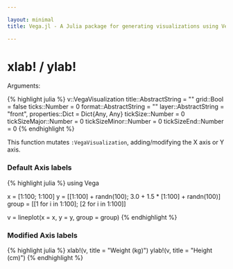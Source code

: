 ```yaml
---

layout: minimal
title: Vega.jl - A Julia package for generating visualizations using Vega

---
```


# xlab! / ylab!

Arguments:

{% highlight julia %}
v::VegaVisualization
title::AbstractString = ""
grid::Bool = false
ticks::Number = 0
format::AbstractString = ""
layer::AbstractString = "front",
properties::Dict = Dict{Any, Any}
tickSize::Number = 0
tickSizeMajor::Number = 0
tickSizeMinor::Number = 0
tickSizeEnd::Number = 0
{% endhighlight %}

This function mutates `:VegaVisualization`, adding/modifying the X axis or Y axis.

### Default Axis labels
{% highlight julia %}
using Vega

x = [1:100; 1:100]
y = [[1:100] + randn(100); 3.0 + 1.5 * [1:100] + randn(100)]
group = [[1 for i in 1:100]; [2 for i in 1:100]]

v = lineplot(x = x, y = y, group = group)
{% endhighlight %}

<div id="line"></div>
<script type="text/javascript">
parse("line",
          {"name":"lineplot","height":450,"padding":"auto","marks":[{"marks":[{"properties":{"enter":{"stroke":{"field":"group","scale":"group"},"x":{"field":"x","scale":"x"},"strokeWidth":{"value":2},"y":{"field":"y","scale":"y"}}},"type":"line"}],"from":{"data":"table","transform":[{"groupby":["group"],"type":"facet"}]},"type":"group"}],"axes":[{"properties":{"title":{"fontSize":{"value":14}}},"title":"x","type":"x","scale":"x"},{"properties":{"title":{"fontSize":{"value":14}}},"title":"y","type":"y","scale":"y"}],"data":[{"name":"table","values":[{"x":1,"y2":0,"group":1,"y":2.1531194508073894},{"x":2,"y2":0,"group":1,"y":1.2463873263561334},{"x":3,"y2":0,"group":1,"y":1.7009662965989876},{"x":4,"y2":0,"group":1,"y":2.4778438365440874},{"x":5,"y2":0,"group":1,"y":3.7861596913067275},{"x":6,"y2":0,"group":1,"y":5.507370930328429},{"x":7,"y2":0,"group":1,"y":7.024094229969154},{"x":8,"y2":0,"group":1,"y":7.011845403273659},{"x":9,"y2":0,"group":1,"y":7.548213779750423},{"x":10,"y2":0,"group":1,"y":10.619218489624325},{"x":11,"y2":0,"group":1,"y":13.296985018851418},{"x":12,"y2":0,"group":1,"y":11.63360373247325},{"x":13,"y2":0,"group":1,"y":12.92329862985136},{"x":14,"y2":0,"group":1,"y":15.364145645009387},{"x":15,"y2":0,"group":1,"y":14.673097491717597},{"x":16,"y2":0,"group":1,"y":16.841595197377433},{"x":17,"y2":0,"group":1,"y":19.369928072721383},{"x":18,"y2":0,"group":1,"y":17.85471555658107},{"x":19,"y2":0,"group":1,"y":16.824112172704037},{"x":20,"y2":0,"group":1,"y":19.247916301812676},{"x":21,"y2":0,"group":1,"y":21.110754277241615},{"x":22,"y2":0,"group":1,"y":21.828237022098243},{"x":23,"y2":0,"group":1,"y":20.9007697544539},{"x":24,"y2":0,"group":1,"y":23.254269554941214},{"x":25,"y2":0,"group":1,"y":24.759720445392997},{"x":26,"y2":0,"group":1,"y":26.10385139282106},{"x":27,"y2":0,"group":1,"y":26.075143264256216},{"x":28,"y2":0,"group":1,"y":27.600686494881973},{"x":29,"y2":0,"group":1,"y":27.866346092200203},{"x":30,"y2":0,"group":1,"y":30.29583108845087},{"x":31,"y2":0,"group":1,"y":30.477329922093624},{"x":32,"y2":0,"group":1,"y":32.679550450618564},{"x":33,"y2":0,"group":1,"y":32.72151211905141},{"x":34,"y2":0,"group":1,"y":34.29809062851551},{"x":35,"y2":0,"group":1,"y":35.759279464026925},{"x":36,"y2":0,"group":1,"y":36.55111514621453},{"x":37,"y2":0,"group":1,"y":37.14910508308702},{"x":38,"y2":0,"group":1,"y":36.907539324329},{"x":39,"y2":0,"group":1,"y":39.697423475803824},{"x":40,"y2":0,"group":1,"y":42.255151353498135},{"x":41,"y2":0,"group":1,"y":41.743441173283045},{"x":42,"y2":0,"group":1,"y":41.95868002778019},{"x":43,"y2":0,"group":1,"y":41.715526823491125},{"x":44,"y2":0,"group":1,"y":44.9084463089189},{"x":45,"y2":0,"group":1,"y":46.18561969880118},{"x":46,"y2":0,"group":1,"y":47.193106316888375},{"x":47,"y2":0,"group":1,"y":45.967517460232095},{"x":48,"y2":0,"group":1,"y":49.78660189659115},{"x":49,"y2":0,"group":1,"y":48.4155376404244},{"x":50,"y2":0,"group":1,"y":50.550338154905745},{"x":51,"y2":0,"group":1,"y":51.308423163390344},{"x":52,"y2":0,"group":1,"y":52.17031430444255},{"x":53,"y2":0,"group":1,"y":52.06706045368677},{"x":54,"y2":0,"group":1,"y":54.81851722352859},{"x":55,"y2":0,"group":1,"y":55.73978068133678},{"x":56,"y2":0,"group":1,"y":55.70228435090552},{"x":57,"y2":0,"group":1,"y":58.00100606187576},{"x":58,"y2":0,"group":1,"y":59.05449731578143},{"x":59,"y2":0,"group":1,"y":60.79459240036539},{"x":60,"y2":0,"group":1,"y":60.927556616603184},{"x":61,"y2":0,"group":1,"y":61.12028325195802},{"x":62,"y2":0,"group":1,"y":62.85497017402414},{"x":63,"y2":0,"group":1,"y":64.03327503651742},{"x":64,"y2":0,"group":1,"y":63.7859755741915},{"x":65,"y2":0,"group":1,"y":63.65232451660322},{"x":66,"y2":0,"group":1,"y":65.30279019970563},{"x":67,"y2":0,"group":1,"y":66.3720701204291},{"x":68,"y2":0,"group":1,"y":68.39379152572083},{"x":69,"y2":0,"group":1,"y":68.13512602169247},{"x":70,"y2":0,"group":1,"y":69.44745781688002},{"x":71,"y2":0,"group":1,"y":70.18940951993869},{"x":72,"y2":0,"group":1,"y":74.75348813864505},{"x":73,"y2":0,"group":1,"y":71.52857675953703},{"x":74,"y2":0,"group":1,"y":73.50761185833142},{"x":75,"y2":0,"group":1,"y":75.69813166462082},{"x":76,"y2":0,"group":1,"y":74.79166844695025},{"x":77,"y2":0,"group":1,"y":77.43958942148005},{"x":78,"y2":0,"group":1,"y":75.80968876499199},{"x":79,"y2":0,"group":1,"y":78.77216837053312},{"x":80,"y2":0,"group":1,"y":80.59544786992547},{"x":81,"y2":0,"group":1,"y":80.40261053672008},{"x":82,"y2":0,"group":1,"y":82.76974941133318},{"x":83,"y2":0,"group":1,"y":82.414388362214},{"x":84,"y2":0,"group":1,"y":83.45782986070375},{"x":85,"y2":0,"group":1,"y":84.68785833311229},{"x":86,"y2":0,"group":1,"y":84.47428145162183},{"x":87,"y2":0,"group":1,"y":88.3131623811189},{"x":88,"y2":0,"group":1,"y":87.26761656638281},{"x":89,"y2":0,"group":1,"y":89.60624299403958},{"x":90,"y2":0,"group":1,"y":88.97459349865419},{"x":91,"y2":0,"group":1,"y":91.92352154297475},{"x":92,"y2":0,"group":1,"y":92.34481071348607},{"x":93,"y2":0,"group":1,"y":93.44440765660312},{"x":94,"y2":0,"group":1,"y":94.2727655536556},{"x":95,"y2":0,"group":1,"y":94.1274430025574},{"x":96,"y2":0,"group":1,"y":97.17789780922685},{"x":97,"y2":0,"group":1,"y":97.11403652475425},{"x":98,"y2":0,"group":1,"y":97.87186040769552},{"x":99,"y2":0,"group":1,"y":99.13249366143388},{"x":100,"y2":0,"group":1,"y":101.43309441783364},{"x":1,"y2":0,"group":2,"y":4.3825051666316925},{"x":2,"y2":0,"group":2,"y":6.363378460239108},{"x":3,"y2":0,"group":2,"y":5.654671275732239},{"x":4,"y2":0,"group":2,"y":9.383101404782293},{"x":5,"y2":0,"group":2,"y":8.623877727440963},{"x":6,"y2":0,"group":2,"y":12.279650993769414},{"x":7,"y2":0,"group":2,"y":14.615133258516673},{"x":8,"y2":0,"group":2,"y":15.057426138109246},{"x":9,"y2":0,"group":2,"y":16.705869108744544},{"x":10,"y2":0,"group":2,"y":17.68727411911899},{"x":11,"y2":0,"group":2,"y":20.07347106325154},{"x":12,"y2":0,"group":2,"y":21.227789420359734},{"x":13,"y2":0,"group":2,"y":23.179746208391137},{"x":14,"y2":0,"group":2,"y":24.907561594264642},{"x":15,"y2":0,"group":2,"y":24.430162025851686},{"x":16,"y2":0,"group":2,"y":25.78328671087343},{"x":17,"y2":0,"group":2,"y":28.710077653231256},{"x":18,"y2":0,"group":2,"y":30.833427607574073},{"x":19,"y2":0,"group":2,"y":32.1948877643721},{"x":20,"y2":0,"group":2,"y":33.16162650503957},{"x":21,"y2":0,"group":2,"y":34.13846427920727},{"x":22,"y2":0,"group":2,"y":36.74912558382756},{"x":23,"y2":0,"group":2,"y":37.41528871047662},{"x":24,"y2":0,"group":2,"y":38.44600731200284},{"x":25,"y2":0,"group":2,"y":40.99186103035033},{"x":26,"y2":0,"group":2,"y":40.946617387065025},{"x":27,"y2":0,"group":2,"y":43.80503983685587},{"x":28,"y2":0,"group":2,"y":44.568448344916874},{"x":29,"y2":0,"group":2,"y":45.264913178921056},{"x":30,"y2":0,"group":2,"y":47.47883118002294},{"x":31,"y2":0,"group":2,"y":51.297399968996096},{"x":32,"y2":0,"group":2,"y":50.197135956780684},{"x":33,"y2":0,"group":2,"y":52.23791992151682},{"x":34,"y2":0,"group":2,"y":54.71348314464185},{"x":35,"y2":0,"group":2,"y":57.300974079449595},{"x":36,"y2":0,"group":2,"y":56.568419231214015},{"x":37,"y2":0,"group":2,"y":59.05756216706204},{"x":38,"y2":0,"group":2,"y":58.790692381019284},{"x":39,"y2":0,"group":2,"y":61.65027052256409},{"x":40,"y2":0,"group":2,"y":62.05389461997834},{"x":41,"y2":0,"group":2,"y":63.6919341383419},{"x":42,"y2":0,"group":2,"y":66.46398619562076},{"x":43,"y2":0,"group":2,"y":68.77306081599565},{"x":44,"y2":0,"group":2,"y":69.4501432296484},{"x":45,"y2":0,"group":2,"y":72.13549953908334},{"x":46,"y2":0,"group":2,"y":70.86762320312192},{"x":47,"y2":0,"group":2,"y":74.75005124366808},{"x":48,"y2":0,"group":2,"y":74.27499132524683},{"x":49,"y2":0,"group":2,"y":76.45876475952709},{"x":50,"y2":0,"group":2,"y":79.1571141626857},{"x":51,"y2":0,"group":2,"y":78.40561552343458},{"x":52,"y2":0,"group":2,"y":80.16963003346038},{"x":53,"y2":0,"group":2,"y":82.60958934898389},{"x":54,"y2":0,"group":2,"y":84.31223316219831},{"x":55,"y2":0,"group":2,"y":85.03091859678867},{"x":56,"y2":0,"group":2,"y":85.4151201085083},{"x":57,"y2":0,"group":2,"y":89.31261415719916},{"x":58,"y2":0,"group":2,"y":90.79617081852794},{"x":59,"y2":0,"group":2,"y":92.16837100708054},{"x":60,"y2":0,"group":2,"y":92.07518315352155},{"x":61,"y2":0,"group":2,"y":94.90554640541654},{"x":62,"y2":0,"group":2,"y":95.54214377791902},{"x":63,"y2":0,"group":2,"y":97.4312983768089},{"x":64,"y2":0,"group":2,"y":99.90234135943726},{"x":65,"y2":0,"group":2,"y":101.50466133154923},{"x":66,"y2":0,"group":2,"y":103.12319027176873},{"x":67,"y2":0,"group":2,"y":102.40260332163959},{"x":68,"y2":0,"group":2,"y":104.43675489932137},{"x":69,"y2":0,"group":2,"y":106.82150329192945},{"x":70,"y2":0,"group":2,"y":110.11636138368002},{"x":71,"y2":0,"group":2,"y":110.27366662733583},{"x":72,"y2":0,"group":2,"y":111.42565630467398},{"x":73,"y2":0,"group":2,"y":112.70910073210827},{"x":74,"y2":0,"group":2,"y":113.13373333845178},{"x":75,"y2":0,"group":2,"y":113.12507430947183},{"x":76,"y2":0,"group":2,"y":115.14820750858534},{"x":77,"y2":0,"group":2,"y":119.10301071442763},{"x":78,"y2":0,"group":2,"y":118.71894902708478},{"x":79,"y2":0,"group":2,"y":122.92084972626367},{"x":80,"y2":0,"group":2,"y":123.95876872180682},{"x":81,"y2":0,"group":2,"y":124.495114799066},{"x":82,"y2":0,"group":2,"y":126.40827029988671},{"x":83,"y2":0,"group":2,"y":127.68989976437838},{"x":84,"y2":0,"group":2,"y":129.75355086274465},{"x":85,"y2":0,"group":2,"y":130.69743273830025},{"x":86,"y2":0,"group":2,"y":131.0572976904735},{"x":87,"y2":0,"group":2,"y":134.56180978196946},{"x":88,"y2":0,"group":2,"y":134.08963279267934},{"x":89,"y2":0,"group":2,"y":137.52070679168668},{"x":90,"y2":0,"group":2,"y":137.66410635742767},{"x":91,"y2":0,"group":2,"y":138.20636886231998},{"x":92,"y2":0,"group":2,"y":141.60956019945573},{"x":93,"y2":0,"group":2,"y":142.8663945113256},{"x":94,"y2":0,"group":2,"y":144.12182834356398},{"x":95,"y2":0,"group":2,"y":144.78300656468647},{"x":96,"y2":0,"group":2,"y":146.96981628480265},{"x":97,"y2":0,"group":2,"y":149.22286044319506},{"x":98,"y2":0,"group":2,"y":149.25698497233407},{"x":99,"y2":0,"group":2,"y":150.9128854977089},{"x":100,"y2":0,"group":2,"y":153.46389373534825}]}],"scales":[{"name":"x","range":"width","domain":{"data":"table","field":"x"},"type":"linear"},{"name":"y","range":"height","domain":{"data":"table","field":"y"},"type":"linear"},{"name":"group","range":["rgb(166,206,227)","rgb( 31,120,180)","rgb(178,223,138)","rgb( 51,160, 44)","rgb(251,154,153)","rgb(227, 26, 28)","rgb(253,191,111)","rgb(255,127,  0)","rgb(202,178,214)","rgb(106, 61,154)","rgb(255,255,153)","rgb(177, 89, 40)"],"domain":{"data":"table","field":"group"},"type":"ordinal"}],"width":450,"legends":[{"title":"Group","fill":"group"}]}

    );
</script>

### Modified Axis labels

{% highlight julia %}
xlab!(v, title = "Weight (kg)")
ylab!(v, title = "Height (cm)")
{% endhighlight %}

<div id="newlabs"></div>
<script type="text/javascript">
parse("newlabs",
    {"name":"lineplot","height":450,"padding":"auto","marks":[{"marks":[{"properties":{"enter":{"stroke":{"field":"group","scale":"group"},"x":{"field":"x","scale":"x"},"strokeWidth":{"value":2},"y":{"field":"y","scale":"y"}}},"type":"line"}],"from":{"data":"table","transform":[{"groupby":["group"],"type":"facet"}]},"type":"group"}],"axes":[{"tickSizeEnd":0,"tickSizeMajor":0,"scale":"x","tickSize":0,"tickSizeMinor":0,"format":"","layer":"front","properties":{"title":{"fontSize":{"value":14}}},"grid":false,"title":"Weight (kg)","type":"x","ticks":0},{"tickSizeEnd":0,"tickSizeMajor":0,"scale":"y","tickSize":0,"tickSizeMinor":0,"format":"","layer":"front","properties":{"title":{"fontSize":{"value":14}}},"grid":false,"title":"Height (cm)","type":"y","ticks":0}],"data":[{"name":"table","values":[{"x":1,"y2":0,"group":1,"y":2.1531194508073894},{"x":2,"y2":0,"group":1,"y":1.2463873263561334},{"x":3,"y2":0,"group":1,"y":1.7009662965989876},{"x":4,"y2":0,"group":1,"y":2.4778438365440874},{"x":5,"y2":0,"group":1,"y":3.7861596913067275},{"x":6,"y2":0,"group":1,"y":5.507370930328429},{"x":7,"y2":0,"group":1,"y":7.024094229969154},{"x":8,"y2":0,"group":1,"y":7.011845403273659},{"x":9,"y2":0,"group":1,"y":7.548213779750423},{"x":10,"y2":0,"group":1,"y":10.619218489624325},{"x":11,"y2":0,"group":1,"y":13.296985018851418},{"x":12,"y2":0,"group":1,"y":11.63360373247325},{"x":13,"y2":0,"group":1,"y":12.92329862985136},{"x":14,"y2":0,"group":1,"y":15.364145645009387},{"x":15,"y2":0,"group":1,"y":14.673097491717597},{"x":16,"y2":0,"group":1,"y":16.841595197377433},{"x":17,"y2":0,"group":1,"y":19.369928072721383},{"x":18,"y2":0,"group":1,"y":17.85471555658107},{"x":19,"y2":0,"group":1,"y":16.824112172704037},{"x":20,"y2":0,"group":1,"y":19.247916301812676},{"x":21,"y2":0,"group":1,"y":21.110754277241615},{"x":22,"y2":0,"group":1,"y":21.828237022098243},{"x":23,"y2":0,"group":1,"y":20.9007697544539},{"x":24,"y2":0,"group":1,"y":23.254269554941214},{"x":25,"y2":0,"group":1,"y":24.759720445392997},{"x":26,"y2":0,"group":1,"y":26.10385139282106},{"x":27,"y2":0,"group":1,"y":26.075143264256216},{"x":28,"y2":0,"group":1,"y":27.600686494881973},{"x":29,"y2":0,"group":1,"y":27.866346092200203},{"x":30,"y2":0,"group":1,"y":30.29583108845087},{"x":31,"y2":0,"group":1,"y":30.477329922093624},{"x":32,"y2":0,"group":1,"y":32.679550450618564},{"x":33,"y2":0,"group":1,"y":32.72151211905141},{"x":34,"y2":0,"group":1,"y":34.29809062851551},{"x":35,"y2":0,"group":1,"y":35.759279464026925},{"x":36,"y2":0,"group":1,"y":36.55111514621453},{"x":37,"y2":0,"group":1,"y":37.14910508308702},{"x":38,"y2":0,"group":1,"y":36.907539324329},{"x":39,"y2":0,"group":1,"y":39.697423475803824},{"x":40,"y2":0,"group":1,"y":42.255151353498135},{"x":41,"y2":0,"group":1,"y":41.743441173283045},{"x":42,"y2":0,"group":1,"y":41.95868002778019},{"x":43,"y2":0,"group":1,"y":41.715526823491125},{"x":44,"y2":0,"group":1,"y":44.9084463089189},{"x":45,"y2":0,"group":1,"y":46.18561969880118},{"x":46,"y2":0,"group":1,"y":47.193106316888375},{"x":47,"y2":0,"group":1,"y":45.967517460232095},{"x":48,"y2":0,"group":1,"y":49.78660189659115},{"x":49,"y2":0,"group":1,"y":48.4155376404244},{"x":50,"y2":0,"group":1,"y":50.550338154905745},{"x":51,"y2":0,"group":1,"y":51.308423163390344},{"x":52,"y2":0,"group":1,"y":52.17031430444255},{"x":53,"y2":0,"group":1,"y":52.06706045368677},{"x":54,"y2":0,"group":1,"y":54.81851722352859},{"x":55,"y2":0,"group":1,"y":55.73978068133678},{"x":56,"y2":0,"group":1,"y":55.70228435090552},{"x":57,"y2":0,"group":1,"y":58.00100606187576},{"x":58,"y2":0,"group":1,"y":59.05449731578143},{"x":59,"y2":0,"group":1,"y":60.79459240036539},{"x":60,"y2":0,"group":1,"y":60.927556616603184},{"x":61,"y2":0,"group":1,"y":61.12028325195802},{"x":62,"y2":0,"group":1,"y":62.85497017402414},{"x":63,"y2":0,"group":1,"y":64.03327503651742},{"x":64,"y2":0,"group":1,"y":63.7859755741915},{"x":65,"y2":0,"group":1,"y":63.65232451660322},{"x":66,"y2":0,"group":1,"y":65.30279019970563},{"x":67,"y2":0,"group":1,"y":66.3720701204291},{"x":68,"y2":0,"group":1,"y":68.39379152572083},{"x":69,"y2":0,"group":1,"y":68.13512602169247},{"x":70,"y2":0,"group":1,"y":69.44745781688002},{"x":71,"y2":0,"group":1,"y":70.18940951993869},{"x":72,"y2":0,"group":1,"y":74.75348813864505},{"x":73,"y2":0,"group":1,"y":71.52857675953703},{"x":74,"y2":0,"group":1,"y":73.50761185833142},{"x":75,"y2":0,"group":1,"y":75.69813166462082},{"x":76,"y2":0,"group":1,"y":74.79166844695025},{"x":77,"y2":0,"group":1,"y":77.43958942148005},{"x":78,"y2":0,"group":1,"y":75.80968876499199},{"x":79,"y2":0,"group":1,"y":78.77216837053312},{"x":80,"y2":0,"group":1,"y":80.59544786992547},{"x":81,"y2":0,"group":1,"y":80.40261053672008},{"x":82,"y2":0,"group":1,"y":82.76974941133318},{"x":83,"y2":0,"group":1,"y":82.414388362214},{"x":84,"y2":0,"group":1,"y":83.45782986070375},{"x":85,"y2":0,"group":1,"y":84.68785833311229},{"x":86,"y2":0,"group":1,"y":84.47428145162183},{"x":87,"y2":0,"group":1,"y":88.3131623811189},{"x":88,"y2":0,"group":1,"y":87.26761656638281},{"x":89,"y2":0,"group":1,"y":89.60624299403958},{"x":90,"y2":0,"group":1,"y":88.97459349865419},{"x":91,"y2":0,"group":1,"y":91.92352154297475},{"x":92,"y2":0,"group":1,"y":92.34481071348607},{"x":93,"y2":0,"group":1,"y":93.44440765660312},{"x":94,"y2":0,"group":1,"y":94.2727655536556},{"x":95,"y2":0,"group":1,"y":94.1274430025574},{"x":96,"y2":0,"group":1,"y":97.17789780922685},{"x":97,"y2":0,"group":1,"y":97.11403652475425},{"x":98,"y2":0,"group":1,"y":97.87186040769552},{"x":99,"y2":0,"group":1,"y":99.13249366143388},{"x":100,"y2":0,"group":1,"y":101.43309441783364},{"x":1,"y2":0,"group":2,"y":4.3825051666316925},{"x":2,"y2":0,"group":2,"y":6.363378460239108},{"x":3,"y2":0,"group":2,"y":5.654671275732239},{"x":4,"y2":0,"group":2,"y":9.383101404782293},{"x":5,"y2":0,"group":2,"y":8.623877727440963},{"x":6,"y2":0,"group":2,"y":12.279650993769414},{"x":7,"y2":0,"group":2,"y":14.615133258516673},{"x":8,"y2":0,"group":2,"y":15.057426138109246},{"x":9,"y2":0,"group":2,"y":16.705869108744544},{"x":10,"y2":0,"group":2,"y":17.68727411911899},{"x":11,"y2":0,"group":2,"y":20.07347106325154},{"x":12,"y2":0,"group":2,"y":21.227789420359734},{"x":13,"y2":0,"group":2,"y":23.179746208391137},{"x":14,"y2":0,"group":2,"y":24.907561594264642},{"x":15,"y2":0,"group":2,"y":24.430162025851686},{"x":16,"y2":0,"group":2,"y":25.78328671087343},{"x":17,"y2":0,"group":2,"y":28.710077653231256},{"x":18,"y2":0,"group":2,"y":30.833427607574073},{"x":19,"y2":0,"group":2,"y":32.1948877643721},{"x":20,"y2":0,"group":2,"y":33.16162650503957},{"x":21,"y2":0,"group":2,"y":34.13846427920727},{"x":22,"y2":0,"group":2,"y":36.74912558382756},{"x":23,"y2":0,"group":2,"y":37.41528871047662},{"x":24,"y2":0,"group":2,"y":38.44600731200284},{"x":25,"y2":0,"group":2,"y":40.99186103035033},{"x":26,"y2":0,"group":2,"y":40.946617387065025},{"x":27,"y2":0,"group":2,"y":43.80503983685587},{"x":28,"y2":0,"group":2,"y":44.568448344916874},{"x":29,"y2":0,"group":2,"y":45.264913178921056},{"x":30,"y2":0,"group":2,"y":47.47883118002294},{"x":31,"y2":0,"group":2,"y":51.297399968996096},{"x":32,"y2":0,"group":2,"y":50.197135956780684},{"x":33,"y2":0,"group":2,"y":52.23791992151682},{"x":34,"y2":0,"group":2,"y":54.71348314464185},{"x":35,"y2":0,"group":2,"y":57.300974079449595},{"x":36,"y2":0,"group":2,"y":56.568419231214015},{"x":37,"y2":0,"group":2,"y":59.05756216706204},{"x":38,"y2":0,"group":2,"y":58.790692381019284},{"x":39,"y2":0,"group":2,"y":61.65027052256409},{"x":40,"y2":0,"group":2,"y":62.05389461997834},{"x":41,"y2":0,"group":2,"y":63.6919341383419},{"x":42,"y2":0,"group":2,"y":66.46398619562076},{"x":43,"y2":0,"group":2,"y":68.77306081599565},{"x":44,"y2":0,"group":2,"y":69.4501432296484},{"x":45,"y2":0,"group":2,"y":72.13549953908334},{"x":46,"y2":0,"group":2,"y":70.86762320312192},{"x":47,"y2":0,"group":2,"y":74.75005124366808},{"x":48,"y2":0,"group":2,"y":74.27499132524683},{"x":49,"y2":0,"group":2,"y":76.45876475952709},{"x":50,"y2":0,"group":2,"y":79.1571141626857},{"x":51,"y2":0,"group":2,"y":78.40561552343458},{"x":52,"y2":0,"group":2,"y":80.16963003346038},{"x":53,"y2":0,"group":2,"y":82.60958934898389},{"x":54,"y2":0,"group":2,"y":84.31223316219831},{"x":55,"y2":0,"group":2,"y":85.03091859678867},{"x":56,"y2":0,"group":2,"y":85.4151201085083},{"x":57,"y2":0,"group":2,"y":89.31261415719916},{"x":58,"y2":0,"group":2,"y":90.79617081852794},{"x":59,"y2":0,"group":2,"y":92.16837100708054},{"x":60,"y2":0,"group":2,"y":92.07518315352155},{"x":61,"y2":0,"group":2,"y":94.90554640541654},{"x":62,"y2":0,"group":2,"y":95.54214377791902},{"x":63,"y2":0,"group":2,"y":97.4312983768089},{"x":64,"y2":0,"group":2,"y":99.90234135943726},{"x":65,"y2":0,"group":2,"y":101.50466133154923},{"x":66,"y2":0,"group":2,"y":103.12319027176873},{"x":67,"y2":0,"group":2,"y":102.40260332163959},{"x":68,"y2":0,"group":2,"y":104.43675489932137},{"x":69,"y2":0,"group":2,"y":106.82150329192945},{"x":70,"y2":0,"group":2,"y":110.11636138368002},{"x":71,"y2":0,"group":2,"y":110.27366662733583},{"x":72,"y2":0,"group":2,"y":111.42565630467398},{"x":73,"y2":0,"group":2,"y":112.70910073210827},{"x":74,"y2":0,"group":2,"y":113.13373333845178},{"x":75,"y2":0,"group":2,"y":113.12507430947183},{"x":76,"y2":0,"group":2,"y":115.14820750858534},{"x":77,"y2":0,"group":2,"y":119.10301071442763},{"x":78,"y2":0,"group":2,"y":118.71894902708478},{"x":79,"y2":0,"group":2,"y":122.92084972626367},{"x":80,"y2":0,"group":2,"y":123.95876872180682},{"x":81,"y2":0,"group":2,"y":124.495114799066},{"x":82,"y2":0,"group":2,"y":126.40827029988671},{"x":83,"y2":0,"group":2,"y":127.68989976437838},{"x":84,"y2":0,"group":2,"y":129.75355086274465},{"x":85,"y2":0,"group":2,"y":130.69743273830025},{"x":86,"y2":0,"group":2,"y":131.0572976904735},{"x":87,"y2":0,"group":2,"y":134.56180978196946},{"x":88,"y2":0,"group":2,"y":134.08963279267934},{"x":89,"y2":0,"group":2,"y":137.52070679168668},{"x":90,"y2":0,"group":2,"y":137.66410635742767},{"x":91,"y2":0,"group":2,"y":138.20636886231998},{"x":92,"y2":0,"group":2,"y":141.60956019945573},{"x":93,"y2":0,"group":2,"y":142.8663945113256},{"x":94,"y2":0,"group":2,"y":144.12182834356398},{"x":95,"y2":0,"group":2,"y":144.78300656468647},{"x":96,"y2":0,"group":2,"y":146.96981628480265},{"x":97,"y2":0,"group":2,"y":149.22286044319506},{"x":98,"y2":0,"group":2,"y":149.25698497233407},{"x":99,"y2":0,"group":2,"y":150.9128854977089},{"x":100,"y2":0,"group":2,"y":153.46389373534825}]}],"scales":[{"name":"x","range":"width","domain":{"data":"table","field":"x"},"type":"linear"},{"name":"y","range":"height","domain":{"data":"table","field":"y"},"type":"linear"},{"name":"group","range":["rgb(166,206,227)","rgb( 31,120,180)","rgb(178,223,138)","rgb( 51,160, 44)","rgb(251,154,153)","rgb(227, 26, 28)","rgb(253,191,111)","rgb(255,127,  0)","rgb(202,178,214)","rgb(106, 61,154)","rgb(255,255,153)","rgb(177, 89, 40)"],"domain":{"data":"table","field":"group"},"type":"ordinal"}],"width":450,"legends":[{"title":"Group","fill":"group"}]}

    );
</script>